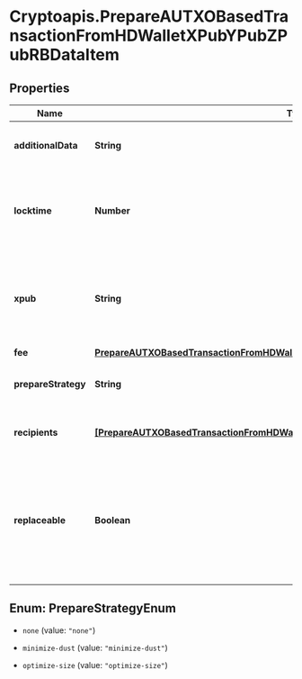 # Cryptoapis.PrepareAUTXOBasedTransactionFromHDWalletXPubYPubZPubRBDataItem

## Properties

Name | Type | Description | Notes
------------ | ------------- | ------------- | -------------
**additionalData** | **String** | Representation of the additional data. | [optional] 
**locktime** | **Number** | Represents the time at which a particular transaction can be added to the blockchain. | [optional] 
**xpub** | **String** | Defines the account extended publicly known key which is used to derive all child public keys. | 
**fee** | [**PrepareAUTXOBasedTransactionFromHDWalletXPubYPubZPubRBDataItemFee**](PrepareAUTXOBasedTransactionFromHDWalletXPubYPubZPubRBDataItemFee.md) |  | 
**prepareStrategy** | **String** | Representation of the transaction&#39;s strategy type | [optional] 
**recipients** | [**[PrepareAUTXOBasedTransactionFromHDWalletXPubYPubZPubRBDataItemRecipientsInner]**](PrepareAUTXOBasedTransactionFromHDWalletXPubYPubZPubRBDataItemRecipientsInner.md) | Object Array representation of transaction receivers | 
**replaceable** | **Boolean** | Representation of whether the transaction is replaceable. This is an Optional attribute that is not supported for Dogecoin, Dash and Bitcoin-Cash. | [optional] 



## Enum: PrepareStrategyEnum


* `none` (value: `"none"`)

* `minimize-dust` (value: `"minimize-dust"`)

* `optimize-size` (value: `"optimize-size"`)




